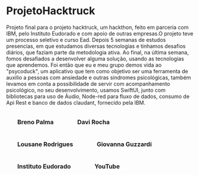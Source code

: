 # ProjetoHacktruck
Projeto final para o projeto hacktruck, um hackthon, feito em parceria com IBM, pelo Instituto Eudorado e com apoio de outras empresas.O projeto teve um processo seletivo e curso Ead. Depois 5 semanas de estudos presencias, em que estudamos diversas tecnologias e tinhamos desafios diários, que faziam parte da metodologia ativa. Ao final, na última semana, fomos desafiados a desenvolver alguma solução, usando as tecnologias que aprendemos. Foi então que eu e meu grupo demos vida ao "psycoduck", um aplicativo que tem como objetivo ser uma ferramenta de auxilio a pessoas com ansiedade e outras sindromes psicológicas, também levamos em conta a possibilidade de servir com acompanhamento psicológico, no seu desenvolvimento, usamos SwiftUI, junto com bibliotecas para uso de Áudio, Node-red para fluxo de dados, consumo de Api Rest e banco de dados claudant, fornecido pela IBM.

<!DOCTYPE html>
<html lang="en">
<head>
<meta charset="UTF-8">
<meta name="viewport" content="width=device-width, initial-scale=1.0">
<title>Botões de Redes Sociais</title>
<style>
  .social-button {
    display: inline-block;
    margin: 10px;
    padding: 10px 20px;
    border: none;
    border-radius: 4px;
    font-size: 16px;
    font-weight: bold;
    text-align: center;
    text-decoration: none;
    cursor: pointer;
    transition: background-color 0.3s ease;
  }

  .linkedin-button {
    background-color: #0077B5;
    color: #fff;
  }

  .linkedin-button:hover {
    background-color: #005F8E;
  }

  .youtube-button {
    background-color: #FF0000;
    color: #fff;
  }

  .youtube-button:hover {
    background-color: #CC0000;
  }
</style>
</head>
<body>
<a href="https://www.linkedin.com/in/breno-palma-768a3a230/" target="_blank" rel="noopener noreferrer" class="social-button linkedin-button">
  Breno Palma
</a>
<a href="https://www.linkedin.com/in/davi-rocha-negocio/" target="_blank" rel="noopener noreferrer" class="social-button linkedin-button">
  Davi Rocha
</a>
<a href="https://www.linkedin.com/in/lousane-rodrigues/" target="_blank" rel="noopener noreferrer" class="social-button linkedin-button">
  Lousane Rodrigues
</a>
<a href="https://www.linkedin.com/in/giovanna-guzzardi-707b6426b/" target="_blank" rel="noopener noreferrer" class="social-button linkedin-button">
  Giovanna Guzzardi
</a>
<a href="https://www.linkedin.com/company/instituto-de-pesquisas-eldorado/" target="_blank" rel="noopener noreferrer" class="social-button linkedin-button">
  Instituto Eudorado
</a>
<a href="https://www.youtube.com/watch?si=BTA-6pJF81XaPTUd&v=e41YKljGMFA&feature=youtu.be" target="_blank" rel="noopener noreferrer" class="social-button youtube-button">
  YouTube
</a>
</body>
</html>


